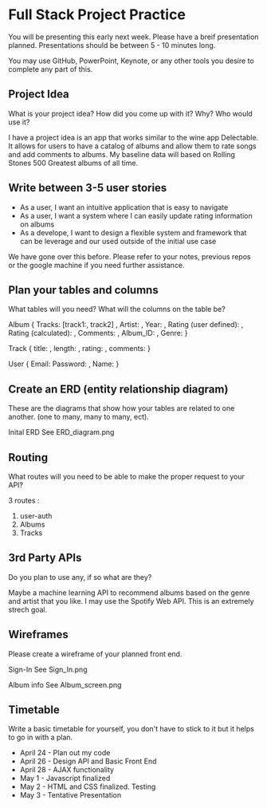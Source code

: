 # Full Stack Project Practice

You will be presenting this early next week.  Please have a breif presentation
planned.  Presentations should be between 5 - 10 minutes long.

You may use GitHub, PowerPoint, Keynote, or any other tools you desire to
complete any part of this.

## Project Idea

What is your project idea?  How did you come up with it? Why? Who would use it?

I have a project idea is an app that works similar to the wine app Delectable.  It allows for users to
have a catalog of albums and allow them to rate songs and add comments to albums. My baseline data
will based on Rolling Stones 500 Greatest albums of all time.

## Write between 3-5 user stories

* As a user, I want an intuitive application that is easy to navigate
* As a user, I want a system where I can easily update rating information on albums
* As a develope, I want to design a flexible system and framework that can be leverage and our
used outside of the initial use case


We have gone over this before. Please refer to your notes, previous repos or the
google machine if you need further assistance.

## Plan your tables and columns

What tables will you need? What will the columns on the table be?

Album {
Tracks: [track1:, track2]  ,
Artist: ,
Year: ,
Rating (user defined): ,
Rating (calculated): ,
Comments: ,
Album_ID: ,
Genre:
}


Track {
title: ,
length: ,
rating: ,
comments:
}

User {
Email:
Password: ,
Name:
}

## Create an ERD (entity relationship diagram)

These are the diagrams that show how your tables are related to one another.
(one to many, many to many, ect).

Inital ERD
See ERD_diagram.png


## Routing

What routes will you need to be able to make the proper request to your API?

3 routes :
1) user-auth
2) Albums
3) Tracks

## 3rd Party APIs

Do you plan to use any, if so what are they?

Maybe a machine learning API to recommend albums based on the genre and artist that you like.  I may use the Spotify Web API.  This is an extremely strech goal.

## Wireframes

Please create a wireframe of your planned front end.

Sign-In
See Sign_In.png


Album info
See Album_screen.png


## Timetable

Write a basic timetable for yourself, you don't have to stick to it but it
helps to go in with a plan.

* April 24 - Plan out my code
* April 26 - Design API and Basic Front End
* April 28 - AJAX functionality
* May 1 - Javascript finalized
* May 2 - HTML and CSS finalized. Testing
* May 3 - Tentative Presentation
